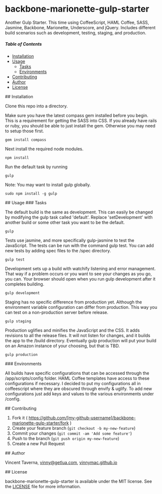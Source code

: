 # backbone-marionette-gulp-starter

Another Gulp Starter. This time using CoffeeScript, HAML Coffee, SASS, Jasmine, Backbone, Marionette, Underscore, and jQuery. Includes different build scenarios such as development, testing, staging, and production.

##### Table of Contents
* [Installation](#installation)
* [Usage](#usage)
    * [Tasks](#tasks)
    * [Environments](#environments)
* [Contributing](#contributing)
* [Author](#author)
* [License](#license)

<a name="installation"/>
## Installation

Clone this repo into a directory.

Make sure you have the latest compass gem installed before you begin. This is a requirement for getting the SASS into CSS. If you already have rails or ruby, you should be able to just install the gem. Otherwise you may need to setup those first.

    gem install compass

Next install the required node modules.

    npm install

Run the default task by running

    gulp

Note: You may want to install gulp globally.

    sudo npm install -g gulp

<a name="usage"/>
## Usage

<a name="Tasks"/>
### Tasks

The default build is the same as development. This can easily be changed by modifying the gulp task called 'default'. Replace 'setDevelopment' with another build or some other task you want to be the default.

    gulp

Tests use jasmine, and more specifically gulp-jasmine to test the JavaScript. The tests can be run with the command gulp test. You can add new tests by adding spec files to the /spec directory.

    gulp test

Development sets up a build with watchify listening and error management. That way if a problem occurs or you want to see your changes as you go, you can. Your browser should open when you run gulp development after it completes building.

    gulp development

Staging has no specific difference from production yet. Although the environment variable configuration can differ from production. This way you can test on a non-production server before release.

    gulp staging

Production uglifies and minifies the JavaScript and the CSS. It adds revisions to all the release files. It will not listen for changes, and it builds the app to the /build directory. Eventually gulp production will put your build on an Amazon instance of your choosing, but that is TBD.

    gulp production

<a name="Environments"/>
### Environments

All builds have specific configurations that can be accessed through the /app/scripts/config folder. HAML Coffee templates have access to these configurations if necessary. I decided to put my configurations all in coffeescript where they are obscured through envify & uglify. To add new configurations just add keys and values to the various environments under /config.

<a name="contributing"/>
## Contributing

1. Fork it ( https://github.com/[my-github-username]/backbone-marionette-gulp-starter/fork )
2. Create your feature branch (`git checkout -b my-new-feature`)
3. Commit your changes (`git commit -am 'Add some feature'`)
4. Push to the branch (`git push origin my-new-feature`)
5. Create a new Pull Request

<a name="author"/>
## Author

Vincent Taverna, vinny@getlua.com, [vinnymac.github.io](http://vinnymac.github.io)

<a name="license"/>
## License

backbone-marionette-gulp-starter is available under the MIT license. See the [LICENSE](LICENSE.txt) file for more information.
